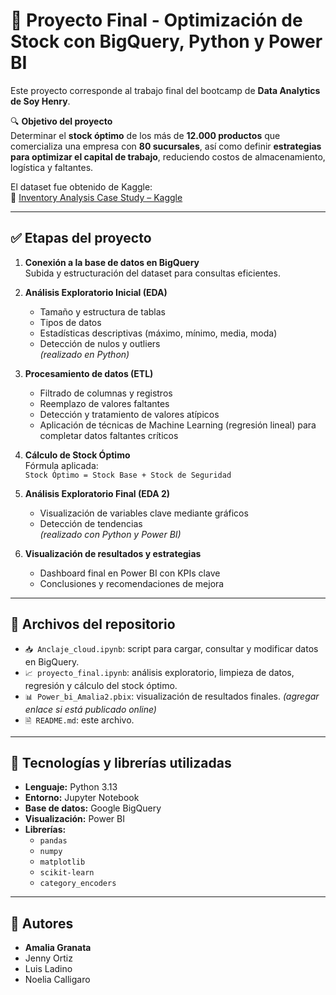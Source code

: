 # 🧠 Proyecto Final - Optimización de Stock con BigQuery, Python y Power BI

Este proyecto corresponde al trabajo final del bootcamp de **Data Analytics de Soy Henry**.  

🔍 **Objetivo del proyecto**  
Determinar el **stock óptimo** de los más de **12.000 productos** que comercializa una empresa con **80 sucursales**, así como definir **estrategias para optimizar el capital de trabajo**, reduciendo costos de almacenamiento, logística y faltantes.

El dataset fue obtenido de Kaggle:  
📂 [Inventory Analysis Case Study – Kaggle](https://www.kaggle.com/datasets/bhanupratapbiswas/inventory-analysis-case-study)

---

## ✅ Etapas del proyecto

1. **Conexión a la base de datos en BigQuery**  
   Subida y estructuración del dataset para consultas eficientes.

2. **Análisis Exploratorio Inicial (EDA)**  
   - Tamaño y estructura de tablas  
   - Tipos de datos  
   - Estadísticas descriptivas (máximo, mínimo, media, moda)  
   - Detección de nulos y outliers  
   *(realizado en Python)*

3. **Procesamiento de datos (ETL)**  
   - Filtrado de columnas y registros  
   - Reemplazo de valores faltantes  
   - Detección y tratamiento de valores atípicos  
   - Aplicación de técnicas de Machine Learning (regresión lineal) para completar datos faltantes críticos

4. **Cálculo de Stock Óptimo**  
   Fórmula aplicada:  
   `Stock Óptimo = Stock Base + Stock de Seguridad`

5. **Análisis Exploratorio Final (EDA 2)**  
   - Visualización de variables clave mediante gráficos  
   - Detección de tendencias  
   *(realizado con Python y Power BI)*

6. **Visualización de resultados y estrategias**  
   - Dashboard final en Power BI con KPIs clave  
   - Conclusiones y recomendaciones de mejora

---

## 📁 Archivos del repositorio

- `📥 Anclaje_cloud.ipynb`: script para cargar, consultar y modificar datos en BigQuery.
- `📈 proyecto_final.ipynb`: análisis exploratorio, limpieza de datos, regresión y cálculo del stock óptimo.
- `📊 Power_bi_Amalia2.pbix`: visualización de resultados finales. *(agregar enlace si está publicado online)*
- `🗎 README.md`: este archivo.

---

## 🧪 Tecnologías y librerías utilizadas

- **Lenguaje:** Python 3.13  
- **Entorno:** Jupyter Notebook  
- **Base de datos:** Google BigQuery  
- **Visualización:** Power BI  
- **Librerías:**  
  - `pandas`  
  - `numpy`  
  - `matplotlib`  
  - `scikit-learn`  
  - `category_encoders`

---

## 👥 Autores

- **Amalia Granata**  
- Jenny Ortiz  
- Luis Ladino  
- Noelia Calligaro

